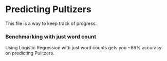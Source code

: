 # Predicting Pultizers

This file is a way to keep track of progress.

### Benchmarking with just word count
Using Logistic Regression with just word counts gets you ~86% accuracy on predicting Pulitzers.
